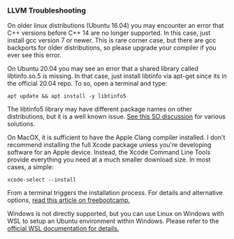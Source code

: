 ### LLVM Troubleshooting

On older linux distributions (Ubuntu 16.04) you may encounter an error that C++ versions before C++ 14 are no longer
supported. In this case, just install gcc version 7 or newer. This is rare corner case, but there are gcc backports for
older distributions, so please upgrade your compiler if you ever see this error.

On Ubuntu 20.04 you may see an error that a shared library called libtinfo.so.5 is missing. In that case, just install
libtinfo via apt-get since its in the official 20.04 repo. To so, open a terminal and type:

`
apt update && apt install -y libtinfo5
`

The libtinfo5 library may have different package names on other distributions, but it is a well known
issue. [See this SO discussion](https://stackoverflow.com/questions/48674104/clang-error-while-loading-shared-libraries-libtinfo-so-5-cannot-open-shared-o)
for various solutions.

On MacOX, it is sufficient to have the Apple Clang compiler installed.
I don't recommend installing the full Xcode package unless you're developing software for an Apple device. Instead, the
Xcode Command Line Tools provide everything you need at a much smaller download size. In most cases, a simple:

`xcode-select --install`

From a terminal triggers the installation process. For details and alternative
options, [read this article on freebootcamp.](https://www.freecodecamp.org/news/install-xcode-command-line-tools/)

Windows is not directly supported, but you can use Linux on Windows with WSL to setup an Ubuntu environment within
Windows. Please refer to
the [official WSL documentation for details.](https://learn.microsoft.com/en-us/windows/wsl/install)